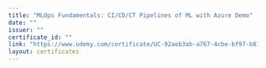 ```yaml
---
title: "MLOps Fundamentals: CI/CD/CT Pipelines of ML with Azure Demo"
date: ""
issuer: ""
certificate_id: ""
link: "https://www.udemy.com/certificate/UC-92aeb3ab-a767-4cbe-bf97-b8141340d609/"
layout: certificates
---
```

